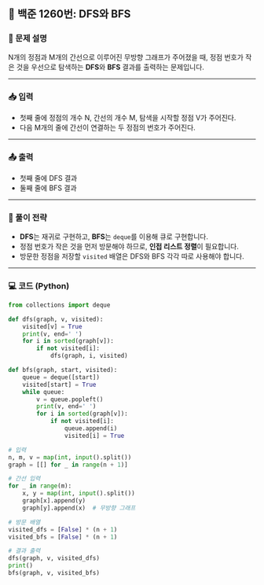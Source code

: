 ## 📘 백준 1260번: DFS와 BFS

### 📌 문제 설명

N개의 정점과 M개의 간선으로 이루어진 무방향 그래프가 주어졌을 때, 
정점 번호가 작은 것을 우선으로 탐색하는 **DFS**와 **BFS** 결과를 출력하는 문제입니다.

---

### 📥 입력

- 첫째 줄에 정점의 개수 N, 간선의 개수 M, 탐색을 시작할 정점 V가 주어진다.
- 다음 M개의 줄에 간선이 연결하는 두 정점의 번호가 주어진다.


---

### 📤 출력

- 첫째 줄에 DFS 결과
- 둘째 줄에 BFS 결과


---

### 🧠 풀이 전략

- **DFS**는 재귀로 구현하고, **BFS**는 `deque`를 이용해 큐로 구현합니다.
- 정점 번호가 작은 것을 먼저 방문해야 하므로, **인접 리스트 정렬**이 필요합니다.
- 방문한 정점을 저장할 `visited` 배열은 DFS와 BFS 각각 따로 사용해야 합니다.

---

### 💻 코드 (Python)

```python
from collections import deque

def dfs(graph, v, visited):
    visited[v] = True
    print(v, end=' ')
    for i in sorted(graph[v]):
        if not visited[i]:
            dfs(graph, i, visited)

def bfs(graph, start, visited):
    queue = deque([start])
    visited[start] = True
    while queue:
        v = queue.popleft()
        print(v, end=' ')
        for i in sorted(graph[v]):
            if not visited[i]:
                queue.append(i)
                visited[i] = True

# 입력
n, m, v = map(int, input().split())
graph = [[] for _ in range(n + 1)]

# 간선 입력
for _ in range(m):
    x, y = map(int, input().split())
    graph[x].append(y)
    graph[y].append(x)  # 무방향 그래프

# 방문 배열
visited_dfs = [False] * (n + 1)
visited_bfs = [False] * (n + 1)

# 결과 출력
dfs(graph, v, visited_dfs)
print()
bfs(graph, v, visited_bfs)



